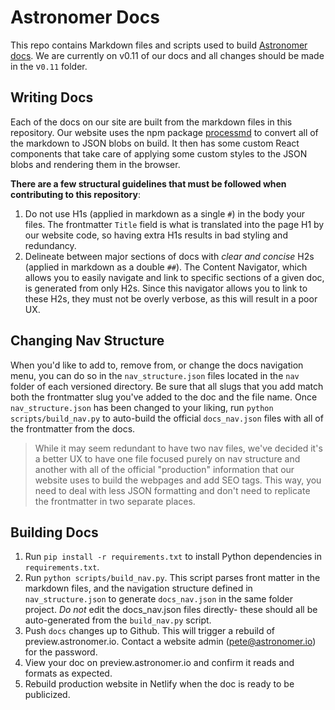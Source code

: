 # Astronomer Docs

This repo contains Markdown files and scripts used to build [Astronomer docs](https://astronomer.io/docs/). We are currently on v0.11 of our docs and all changes should be made in the v`0.11` folder.

## Writing Docs

Each of the docs on our site are built from the markdown files in this repository. Our website uses the npm package [processmd](https://www.npmjs.com/package/processmd) to convert all of the markdown to JSON blobs on build. It then has some custom React components that take care of applying some custom styles to the JSON blobs and rendering them in the browser.

**There are a few structural guidelines that must be followed when contributing to this repository**:
1. Do not use H1s (applied in markdown as a single `#`) in the body your files. The frontmatter `Title` field is what is translated into the page H1 by our website code, so having extra H1s results in bad styling and redundancy.
2. Delineate between major sections of docs with *clear and concise* H2s (applied in markdown as a double `##`). The Content Navigator, which allows you to easily navigate and link to specific sections of a given doc, is generated from only H2s. Since this navigator allows you to link to these H2s, they must not be overly verbose, as this will result in a poor UX.

## Changing Nav Structure

When you'd like to add to, remove from, or change the docs navigation menu, you can do so in the `nav_structure.json` files located in the `nav` folder of each versioned directory. Be sure that all slugs that you add match both the frontmatter slug you've added to the doc and the file name. Once `nav_structure.json` has been changed to your liking, run `python scripts/build_nav.py` to auto-build the official `docs_nav.json` files with all of the frontmatter from the docs.

> While it may seem redundant to have two nav files, we've decided it's a better UX to have one file focused purely on nav structure and another with all of the official "production" information that our website uses to build the webpages and add SEO tags. This way, you need to deal with less JSON formatting and don't need to replicate the frontmatter in two separate places.


## Building Docs

1. Run `pip install -r requirements.txt` to install Python dependencies in `requirements.txt`.
2. Run `python scripts/build_nav.py`. This script parses front matter in the markdown files, and the navigation structure defined in `nav_structure.json` to generate `docs_nav.json` in the same folder project. *Do not* edit the docs_nav.json files directly- these should all be auto-generated from the `build_nav.py` script.
3. Push `docs` changes up to Github. This will trigger a rebuild of preview.astronomer.io. Contact a website admin (pete@astronomer.io) for the password.
4. View your doc on preview.astronomer.io and confirm it reads and formats as expected.
5. Rebuild production website in Netlify when the doc is ready to be publicized.
